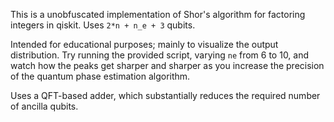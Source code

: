 This is a unobfuscated implementation of Shor's algorithm for factoring integers in qiskit.
Uses `2*n + n_e + 3` qubits.

Intended for educational purposes; mainly to visualize the output distribution. Try running the provided script, varying `ne` from 6 to 10, and watch how the peaks get sharper and sharper as you increase the precision of the quantum phase estimation algorithm.

Uses a QFT-based adder, which substantially reduces the required number of ancilla qubits.